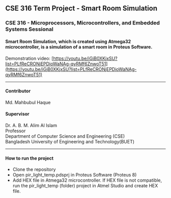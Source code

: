 ## CSE 316 Term Project - Smart Room Simulation

### CSE 316 - Microprocessors, Microcontrollers, and Embedded Systems Sessional
#### Smart Room Simulation, which is created using Atmega32 microcontroller, is a simulation of a smart room in Proteus Software.
Demonstration video: [https://youtu.be/iGjB0XKjxSU?list=PLfReCRONjEPDioWaNAg-qyRMf6ZnwoT51](https://youtu.be/iGjB0XKjxSU?list=PLfReCRONjEPDioWaNAg-qyRMf6ZnwoT51)
***
#### Contributor
Md. Mahbubul Haque

#### Supervisor
Dr. A. B. M. Alim Al Islam\
Professor\
Department of Computer Science and Engineering (CSE)\
Bangladesh University of Engineering and Technology(BUET)
***
#### How to run the project

* Clone the repository
* Open pir_light_temp.pdsprj in Proteus Software (Proteus 8)
* Add HEX file in Atmega32 microcontroller. If HEX file is not compatible, run the pir_light_temp (folder) project in Atmel Studio and create HEX file.

